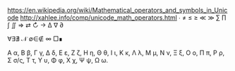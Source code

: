 https://en.wikipedia.org/wiki/Mathematical_operators_and_symbols_in_Unicode
http://xahlee.info/comp/unicode_math_operators.html
∙ 
≠ ≤	≥ ≪	≫
∑
∏
∫
∬
⇒ ⇄ ↻ → 
∆ ∇ ∂

∀∃∄
𝒩
∅∈∉
∞
□∎

Α α, Β β, Γ γ, Δ δ, Ε ε, Ζ ζ, Η η, Θ θ, Ι ι, Κ κ, Λ λ, Μ μ, Ν ν, Ξ ξ, Ο ο, Π π, Ρ ρ, Σ σ/ς, Τ τ, Υ υ, Φ φ, Χ χ, Ψ ψ, Ω ω.